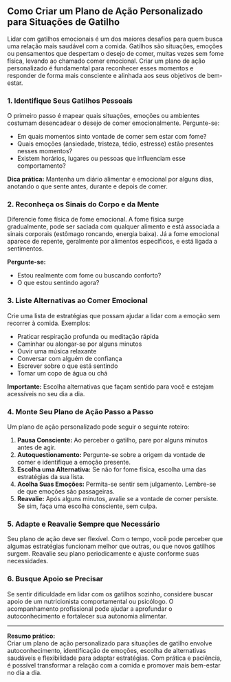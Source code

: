 
## Como Criar um Plano de Ação Personalizado para Situações de Gatilho

Lidar com gatilhos emocionais é um dos maiores desafios para quem busca uma relação mais saudável com a comida. Gatilhos são situações, emoções ou pensamentos que despertam o desejo de comer, muitas vezes sem fome física, levando ao chamado comer emocional. Criar um plano de ação personalizado é fundamental para reconhecer esses momentos e responder de forma mais consciente e alinhada aos seus objetivos de bem-estar.

### 1. **Identifique Seus Gatilhos Pessoais**

O primeiro passo é mapear quais situações, emoções ou ambientes costumam desencadear o desejo de comer emocionalmente. Pergunte-se:

- Em quais momentos sinto vontade de comer sem estar com fome?
- Quais emoções (ansiedade, tristeza, tédio, estresse) estão presentes nesses momentos?
- Existem horários, lugares ou pessoas que influenciam esse comportamento?

**Dica prática:** Mantenha um diário alimentar e emocional por alguns dias, anotando o que sente antes, durante e depois de comer.

### 2. **Reconheça os Sinais do Corpo e da Mente**

Diferencie fome física de fome emocional. A fome física surge gradualmente, pode ser saciada com qualquer alimento e está associada a sinais corporais (estômago roncando, energia baixa). Já a fome emocional aparece de repente, geralmente por alimentos específicos, e está ligada a sentimentos.

**Pergunte-se:**  
- Estou realmente com fome ou buscando conforto?
- O que estou sentindo agora?

### 3. **Liste Alternativas ao Comer Emocional**

Crie uma lista de estratégias que possam ajudar a lidar com a emoção sem recorrer à comida. Exemplos:

- Praticar respiração profunda ou meditação rápida
- Caminhar ou alongar-se por alguns minutos
- Ouvir uma música relaxante
- Conversar com alguém de confiança
- Escrever sobre o que está sentindo
- Tomar um copo de água ou chá

**Importante:** Escolha alternativas que façam sentido para você e estejam acessíveis no seu dia a dia.

### 4. **Monte Seu Plano de Ação Passo a Passo**

Um plano de ação personalizado pode seguir o seguinte roteiro:

1. **Pausa Consciente:** Ao perceber o gatilho, pare por alguns minutos antes de agir.
2. **Autoquestionamento:** Pergunte-se sobre a origem da vontade de comer e identifique a emoção presente.
3. **Escolha uma Alternativa:** Se não for fome física, escolha uma das estratégias da sua lista.
4. **Acolha Suas Emoções:** Permita-se sentir sem julgamento. Lembre-se de que emoções são passageiras.
5. **Reavalie:** Após alguns minutos, avalie se a vontade de comer persiste. Se sim, faça uma escolha consciente, sem culpa.

### 5. **Adapte e Reavalie Sempre que Necessário**

Seu plano de ação deve ser flexível. Com o tempo, você pode perceber que algumas estratégias funcionam melhor que outras, ou que novos gatilhos surgem. Reavalie seu plano periodicamente e ajuste conforme suas necessidades.

### 6. **Busque Apoio se Precisar**

Se sentir dificuldade em lidar com os gatilhos sozinho, considere buscar apoio de um nutricionista comportamental ou psicólogo. O acompanhamento profissional pode ajudar a aprofundar o autoconhecimento e fortalecer sua autonomia alimentar.

___

**Resumo prático:**  
Criar um plano de ação personalizado para situações de gatilho envolve autoconhecimento, identificação de emoções, escolha de alternativas saudáveis e flexibilidade para adaptar estratégias. Com prática e paciência, é possível transformar a relação com a comida e promover mais bem-estar no dia a dia.
```
